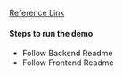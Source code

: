 [Reference Link](https://github.com/ajaishankar/openapi-typescript-fetch)

#### Steps to run the demo
- Follow Backend Readme
- Follow Frontend Readme
